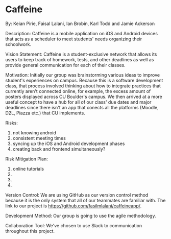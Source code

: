 # Caffeine
By: Keian Pirie, Faisal Lalani, Ian Brobin, Karl Todd and Jamie Ackerson

Description:
Caffeine is a mobile application on iOS and Android devices that acts as a scheduler to meet students' needs organizing their schoolwork.

Vision Statement:
Caffeine is a student-exclusive network that allows its users to keep track of homework, tests, and other deadlines as well as provide general communication for each of their classes. 

Motivation:
Initially our group was brainstorming various ideas to improve student's experiences on campus. Because this is a software development class, that process involved thinking about how to integrate practices that currently aren't connected online, for example, the excess amount of posters displayed across CU Boulder's campus. We then arrived at a more useful concept to have a hub for all of our class' due dates and major deadlines since there isn't an app that conects all the platforms (Moodle, D2L, Piazza etc.) that CU implements.

Risks:
1) not knowing android
2) consistent meeting times
3) syncing up the iOS and Android development phases
4) creating back and frontend simultaneously?

Risk Mitigation Plan:
1) online tutorials
2) 
3) 
4) 

Version Control:
We are using GitHub as our version control method because it is the only system that all of our teammates are familiar with. The link to our project is https://github.com/fasilmlalani/caffeineapp/. 

Development Method:
Our group is going to use the agile methodology. 

Collaboration Tool:
We've chosen to use Slack to communication throughout this project.
